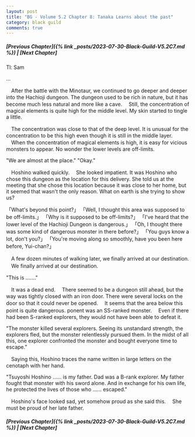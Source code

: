 ```yaml
---
layout: post
title: "BG - Volume 5.2 Chapter 8: Tanaka Learns about the past"
category: black guild
comments: true
---
```


##### [Previous Chapter]({% link _posts/2023-07-30-Black-Guild-V5.2C7.md %}) \| [Next Chapter]



Tl: Sam

…


　After the battle with the Minotaur, we continued to go deeper and deeper into the Hachioji dungeon. The dungeon used to be rich in nature, but it has become much less natural and more like a cave.
　Still, the concentration of magical elements is quite high for the middle level. My skin started to tingle a little.

　The concentration was close to that of the deep level. It is unusual for the concentration to be this high even though it is still in the middle layer.
　When the concentration of magical elements is high, it is easy for vicious monsters to appear. No wonder the lower levels are off-limits.
<!--more-->

"We are almost at the place."
"Okay."

　Hoshino walked quickly.
　She looked impatient. It was Hoshino who chose this dungeon as the location for this delivery. She told us at the meeting that she chose this location because it was close to her home, but it seemed that wasn't the only reason. What on earth is she trying to show us?

「What's beyond this point?」
「Well, I thought this area was supposed to be off-limits.」
「Why is it supposed to be off-limits?」
「I've heard that the lower level of the Hachioji Dungeon is dangerous.」
「Oh, I thought there was some kind of dangerous monster in there before?」
「You guys know a lot, don't you?」
「You're moving along so smoothly, have you been here before, Yui-chan?」

　A few dozen minutes of walking later, we finally arrived at our destination.
　We finally arrived at our destination.

"This is ......."

　It was a dead end.
　There seemed to be a dungeon still ahead, but the way was tightly closed with an iron door. There were several locks on the door so that it could never be opened.
　It seems that the area below this point is quite dangerous.
ponent was an SS-ranked monster.
　Even if there had been S-ranked explorers, they would not have been able to defeat it.

"The monster killed several explorers. Seeing its unstandard strength, the explorers fled, but the monster relentlessly pursued them. In the midst of all this, one explorer confronted the monster and bought everyone time to escape."

　Saying this, Hoshino traces the name written in large letters on the cenotaph with her hand.

"Tsuyoshi Hoshino ...... is my father. Dad was a B-rank explorer. My father fought that monster with his sword alone. And in exchange for his own life, he protected the lives of those who ...... escaped."

　Hoshino's face looked sad, yet somehow proud as she said this.
　She must be proud of her late father.




##### [Previous Chapter]({% link _posts/2023-07-30-Black-Guild-V5.2C7.md %}) \| [Next Chapter]
